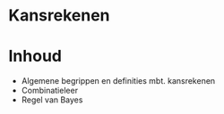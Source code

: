 # Kansrekenen

# Inhoud 

- Algemene begrippen en definities mbt. kansrekenen
- Combinatieleer
- Regel van Bayes

